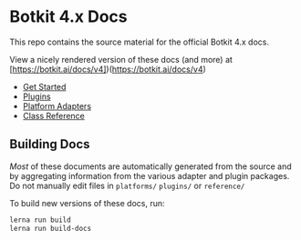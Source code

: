 # Botkit 4.x Docs

This repo contains the source material for the official Botkit 4.x docs.

View a nicely rendered version of these docs (and more) at [https://botkit.ai/docs/v4])(https://botkit.ai/docs/v4)

* [Get Started](index.md)
* [Plugins](plugins/index.md)
* [Platform Adapters](platforms/index.md)
* [Class Reference](reference/index.md)

## Building Docs

_Most_ of these documents are automatically generated from the source and by aggregating information from the various adapter and plugin packages.  Do not manually edit files in `platforms/` `plugins/` or `reference/`

To build new versions of these docs, run:

```bash
lerna run build
lerna run build-docs
```
